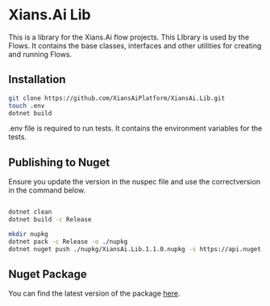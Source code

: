 # Xians.Ai Lib

This is a library for the Xians.Ai flow projects. This LIbrary is used by the Flows. It contains the base classes, interfaces and other utilities for creating and running Flows.

## Installation

```bash
git clone https://github.com/XiansAiPlatform/XiansAi.Lib.git
touch .env
dotnet build
```

.env file is required to run tests. It contains the environment variables for the tests.

## Publishing to Nuget

Ensure you update the version in the nuspec file and use the correctversion in the command below.

```bash

dotnet clean
dotnet build -c Release

mkdir nupkg
dotnet pack -c Release -o ./nupkg
dotnet nuget push ./nupkg/XiansAi.Lib.1.1.0.nupkg -s https://api.nuget.org/v3/index.json -k <your-api-key>
```

## Nuget Package

You can find the latest version of the package [here](https://www.nuget.org/packages/XiansAi.Lib/).

